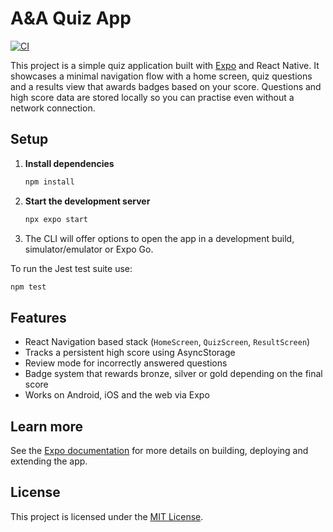 # A&A Quiz App

[![CI](https://github.com/OWNER/REPO/actions/workflows/ci.yml/badge.svg)](https://github.com/OWNER/REPO/actions/workflows/ci.yml)

This project is a simple quiz application built with [Expo](https://expo.dev) and React Native. It showcases a minimal navigation flow with a home screen, quiz questions and a results view that awards badges based on your score. Questions and high score data are stored locally so you can practise even without a network connection.

## Setup

1. **Install dependencies**
   ```bash
   npm install
   ```
2. **Start the development server**
   ```bash
   npx expo start
   ```
3. The CLI will offer options to open the app in a development build, simulator/emulator or Expo Go.

To run the Jest test suite use:
```bash
npm test
```

## Features

- React Navigation based stack (`HomeScreen`, `QuizScreen`, `ResultScreen`)
- Tracks a persistent high score using AsyncStorage
- Review mode for incorrectly answered questions
- Badge system that rewards bronze, silver or gold depending on the final score
- Works on Android, iOS and the web via Expo

## Learn more

See the [Expo documentation](https://docs.expo.dev/) for more details on building, deploying and extending the app.


## License

This project is licensed under the [MIT License](LICENSE).
